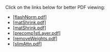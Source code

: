Click on the links below for better PDF viewing:
- [[flashNorm.pdf]](https://docs.google.com/viewer?url=https://raw.githubusercontent.com/OpenMachine-ai/transformer-tricks/refs/heads/main/doc/flashNorm.pdf)
- [[matShrink.pdf]](https://docs.google.com/viewer?url=https://raw.githubusercontent.com/OpenMachine-ai/transformer-tricks/refs/heads/main/doc/matShrink.pdf)
- [[matShrink.pdf]](https://docs.google.com/viewer?url=https://raw.githubusercontent.com/OpenMachine-ai/transformer-tricks/refs/heads/main/doc/matShrink.pdf)
- [[precomp1stLayer.pdf]](https://docs.google.com/viewer?url=https://raw.githubusercontent.com/OpenMachine-ai/transformer-tricks/refs/heads/main/doc/precomp1stLayer.pdf)
- [[removeWeights.pdf]](https://docs.google.com/viewer?url=https://raw.githubusercontent.com/OpenMachine-ai/transformer-tricks/refs/heads/main/doc/removeWeights.pdf)
- [[slimAttn.pdf]](https://docs.google.com/viewer?url=https://raw.githubusercontent.com/OpenMachine-ai/transformer-tricks/refs/heads/main/doc/slimAttn.pdf)
